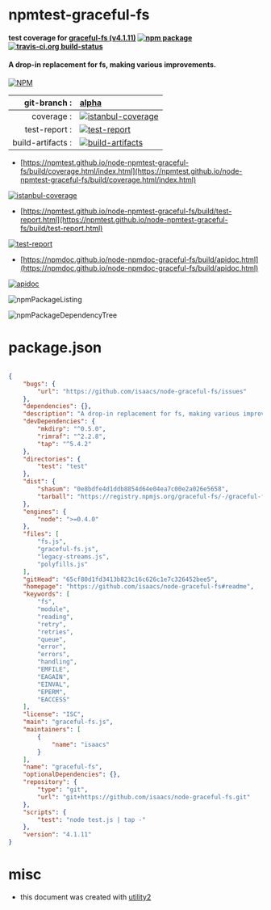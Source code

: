 # npmtest-graceful-fs

#### test coverage for  [graceful-fs (v4.1.11)](https://github.com/isaacs/node-graceful-fs#readme)  [![npm package](https://img.shields.io/npm/v/npmtest-graceful-fs.svg?style=flat-square)](https://www.npmjs.org/package/npmtest-graceful-fs) [![travis-ci.org build-status](https://api.travis-ci.org/npmtest/node-npmtest-graceful-fs.svg)](https://travis-ci.org/npmtest/node-npmtest-graceful-fs)

#### A drop-in replacement for fs, making various improvements.

[![NPM](https://nodei.co/npm/graceful-fs.png?downloads=true&downloadRank=true&stars=true)](https://www.npmjs.com/package/graceful-fs)

| git-branch : | [alpha](https://github.com/npmtest/node-npmtest-graceful-fs/tree/alpha)|
|--:|:--|
| coverage : | [![istanbul-coverage](https://npmtest.github.io/node-npmtest-graceful-fs/build/coverage.badge.svg)](https://npmtest.github.io/node-npmtest-graceful-fs/build/coverage.html/index.html)|
| test-report : | [![test-report](https://npmtest.github.io/node-npmtest-graceful-fs/build/test-report.badge.svg)](https://npmtest.github.io/node-npmtest-graceful-fs/build/test-report.html)|
| build-artifacts : | [![build-artifacts](https://npmtest.github.io/node-npmtest-graceful-fs/glyphicons_144_folder_open.png)](https://github.com/npmtest/node-npmtest-graceful-fs/tree/gh-pages/build)|

- [https://npmtest.github.io/node-npmtest-graceful-fs/build/coverage.html/index.html](https://npmtest.github.io/node-npmtest-graceful-fs/build/coverage.html/index.html)

[![istanbul-coverage](https://npmtest.github.io/node-npmtest-graceful-fs/build/screenCapture.buildCi.browser.%252Ftmp%252Fbuild%252Fcoverage.lib.html.png)](https://npmtest.github.io/node-npmtest-graceful-fs/build/coverage.html/index.html)

- [https://npmtest.github.io/node-npmtest-graceful-fs/build/test-report.html](https://npmtest.github.io/node-npmtest-graceful-fs/build/test-report.html)

[![test-report](https://npmtest.github.io/node-npmtest-graceful-fs/build/screenCapture.buildCi.browser.%252Ftmp%252Fbuild%252Ftest-report.html.png)](https://npmtest.github.io/node-npmtest-graceful-fs/build/test-report.html)

- [https://npmdoc.github.io/node-npmdoc-graceful-fs/build/apidoc.html](https://npmdoc.github.io/node-npmdoc-graceful-fs/build/apidoc.html)

[![apidoc](https://npmdoc.github.io/node-npmdoc-graceful-fs/build/screenCapture.buildCi.browser.%252Ftmp%252Fbuild%252Fapidoc.html.png)](https://npmdoc.github.io/node-npmdoc-graceful-fs/build/apidoc.html)

![npmPackageListing](https://npmtest.github.io/node-npmtest-graceful-fs/build/screenCapture.npmPackageListing.svg)

![npmPackageDependencyTree](https://npmtest.github.io/node-npmtest-graceful-fs/build/screenCapture.npmPackageDependencyTree.svg)



# package.json

```json

{
    "bugs": {
        "url": "https://github.com/isaacs/node-graceful-fs/issues"
    },
    "dependencies": {},
    "description": "A drop-in replacement for fs, making various improvements.",
    "devDependencies": {
        "mkdirp": "^0.5.0",
        "rimraf": "^2.2.8",
        "tap": "^5.4.2"
    },
    "directories": {
        "test": "test"
    },
    "dist": {
        "shasum": "0e8bdfe4d1ddb8854d64e04ea7c00e2a026e5658",
        "tarball": "https://registry.npmjs.org/graceful-fs/-/graceful-fs-4.1.11.tgz"
    },
    "engines": {
        "node": ">=0.4.0"
    },
    "files": [
        "fs.js",
        "graceful-fs.js",
        "legacy-streams.js",
        "polyfills.js"
    ],
    "gitHead": "65cf80d1fd3413b823c16c626c1e7c326452bee5",
    "homepage": "https://github.com/isaacs/node-graceful-fs#readme",
    "keywords": [
        "fs",
        "module",
        "reading",
        "retry",
        "retries",
        "queue",
        "error",
        "errors",
        "handling",
        "EMFILE",
        "EAGAIN",
        "EINVAL",
        "EPERM",
        "EACCESS"
    ],
    "license": "ISC",
    "main": "graceful-fs.js",
    "maintainers": [
        {
            "name": "isaacs"
        }
    ],
    "name": "graceful-fs",
    "optionalDependencies": {},
    "repository": {
        "type": "git",
        "url": "git+https://github.com/isaacs/node-graceful-fs.git"
    },
    "scripts": {
        "test": "node test.js | tap -"
    },
    "version": "4.1.11"
}
```



# misc
- this document was created with [utility2](https://github.com/kaizhu256/node-utility2)
